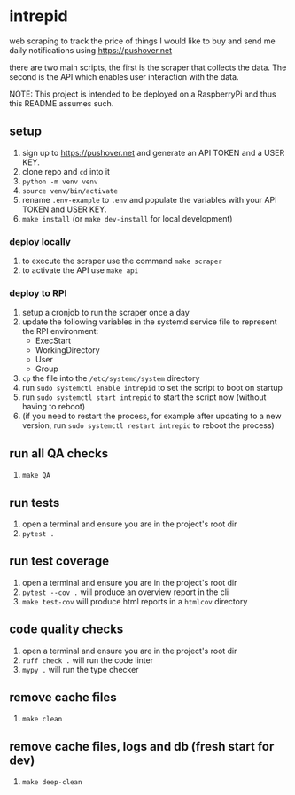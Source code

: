 # intrepid
web scraping to track the price of things I would like to buy and send me daily notifications using https://pushover.net

there are two main scripts, the first is the scraper that collects the data. The second is the API which enables user interaction with the data.

NOTE: This project is intended to be deployed on a RaspberryPi and thus this README assumes such.

## setup
1. sign up to https://pushover.net and generate an API TOKEN and a USER KEY.
1. clone repo and `cd` into it
1. `python -m venv venv`
1. `source venv/bin/activate`
1. rename `.env-example` to `.env` and populate the variables with your API TOKEN and USER KEY.
1. `make install` (or `make dev-install` for local development)

### deploy locally
1. to execute the scraper use the command `make scraper`
1. to activate the API use `make api`

### deploy to RPI
1. setup a cronjob to run the scraper once a day
1. update the following variables in the systemd service file to represent the RPI environment:
    - ExecStart
    - WorkingDirectory
    - User
    - Group
1. `cp` the file into the `/etc/systemd/system` directory
1. run `sudo systemctl enable intrepid` to set the script to boot on startup
1. run `sudo systemctl start intrepid` to start the script now (without having to reboot)
1. (if you need to restart the process, for example after updating to a new version, run `sudo systemctl restart intrepid` to reboot the process)


## run all QA checks
1. `make QA`

## run tests
1. open a terminal and ensure you are in the project's root dir
1. `pytest .`

## run test coverage
1. open a terminal and ensure you are in the project's root dir
1. `pytest --cov .` will produce an overview report in the cli
1. `make test-cov` will produce html reports in a `htmlcov` directory

## code quality checks
1. open a terminal and ensure you are in the project's root dir
1. `ruff check .` will run the code linter
1. `mypy .` will run the type checker

## remove cache files
1. `make clean`

## remove cache files, logs and db (fresh start for dev)
1. `make deep-clean`